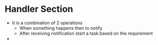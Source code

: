# Handler Section

- It is a combination of 2 operations
	- When something happens then to notify
	- After receiving notification start a task based on the requirement
- 
